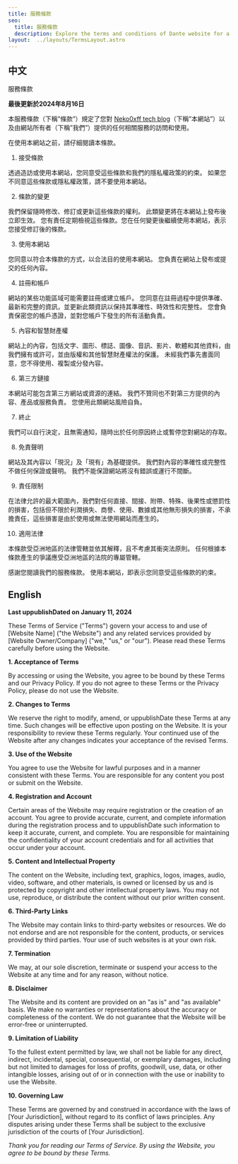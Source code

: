 ```yaml
---
title: 服務條款
seo:
  title: 服務條款
  description: Explore the terms and conditions of Dante website for a clear understanding of guidelines and responsibilities.
layout:  ../layouts/TermsLayout.astro
---
```


## 中文

服務條款

**最後更新於2024年8月16日**

本服務條款（下稱”條款”）規定了您對 [Neko0xff tech blog](https://neko0xff-blog.vercel.app/)（下稱”本網站”）以及由網站所有者（下稱”我們”）提供的任何相關服務的訪問和使用。

在使用本網站之前，請仔細閱讀本條款。

1. 接受條款

透過造訪或使用本網站，您同意受這些條款和我們的隱私權政策的約束。
如果您不同意這些條款或隱私權政策，請不要使用本網站。

2. 條款的變更

我們保留隨時修改、修訂或更新這些條款的權利。
此類變更將在本網站上發布後立即生效。
您有責任定期檢視這些條款。您在任何變更後繼續使用本網站，表示您接受修訂後的條款。

3. 使用本網站

您同意以符合本條款的方式，以合法目的使用本網站。
您負責在網站上發布或提交的任何內容。

4. 註冊和帳戶

網站的某些功能區域可能需要註冊或建立帳戶。
您同意在註冊過程中提供準確、最新和完整的資訊，並更新此類資訊以保持其準確性、時效性和完整性。
您會負責保密您的帳戶憑證，並對您帳戶下發生的所有活動負責。

5. 內容和智慧財產權

網站上的內容，包括文字、圖形、標誌、圖像、音訊、影片、軟體和其他資料，由我們擁有或許可，並由版權和其他智慧財產權法的保護。
未經我們事先書面同意，您不得使用、複製或分發內容。

6. 第三方鏈接

本網站可能包含第三方網站或資源的連結。
我們不贊同也不對第三方提供的內容、產品或服務負責。
您使用此類網站風險自負。

7. 終止

我們可以自行決定，且無需通知，隨時出於任何原因終止或暫停您對網站的存取。

8. 免責聲明

網站及其內容以「現況」及「現有」為基礎提供。
我們對內容的準確性或完整性不做任何保證或聲明。
我們不能保證網站將沒有錯誤或運行不間斷。

9. 責任限制

在法律允許的最大範圍內，我們對任何直接、間接、附帶、特殊、後果性或懲罰性的損害，包括但不限於利潤損失、商譽、使用、數據或其他無形損失的損害，不承擔責任，這些損害是由於使用或無法使用網站而產生的。

10. 適用法律

本條款受亞洲地區的法律管轄並依其解釋，且不考慮其衝突法原則。
任何根據本條款產生的爭議應受亞洲地區的法院的專屬管轄。

感謝您閱讀我們的服務條款。
使用本網站，即表示您同意受這些條款的約束。

## English

**Last uppublishDated on January 11, 2024**

These Terms of Service ("Terms") govern your access to and use of [Website Name] ("the Website") and any related services provided by [Website Owner/Company] ("we," "us," or "our"). Please read these Terms carefully before using the Website.

**1. Acceptance of Terms**

By accessing or using the Website, you agree to be bound by these Terms and our Privacy Policy. If you do not agree to these Terms or the Privacy Policy, please do not use the Website.

**2. Changes to Terms**

We reserve the right to modify, amend, or uppublishDate these Terms at any time. Such changes will be effective upon posting on the Website. It is your responsibility to review these Terms regularly. Your continued use of the Website after any changes indicates your acceptance of the revised Terms.

**3. Use of the Website**

You agree to use the Website for lawful purposes and in a manner consistent with these Terms. You are responsible for any content you post or submit on the Website.

**4. Registration and Account**

Certain areas of the Website may require registration or the creation of an account. You agree to provide accurate, current, and complete information during the registration process and to uppublishDate such information to keep it accurate, current, and complete. You are responsible for maintaining the confidentiality of your account credentials and for all activities that occur under your account.

**5. Content and Intellectual Property**

The content on the Website, including text, graphics, logos, images, audio, video, software, and other materials, is owned or licensed by us and is protected by copyright and other intellectual property laws. You may not use, reproduce, or distribute the content without our prior written consent.

**6. Third-Party Links**

The Website may contain links to third-party websites or resources. We do not endorse and are not responsible for the content, products, or services provided by third parties. Your use of such websites is at your own risk.

**7. Termination**

We may, at our sole discretion, terminate or suspend your access to the Website at any time and for any reason, without notice.

**8. Disclaimer**

The Website and its content are provided on an "as is" and "as available" basis. We make no warranties or representations about the accuracy or completeness of the content. We do not guarantee that the Website will be error-free or uninterrupted.

**9. Limitation of Liability**

To the fullest extent permitted by law, we shall not be liable for any direct, indirect, incidental, special, consequential, or exemplary damages, including but not limited to damages for loss of profits, goodwill, use, data, or other intangible losses, arising out of or in connection with the use or inability to use the Website.

**10. Governing Law**

These Terms are governed by and construed in accordance with the laws of [Your Jurisdiction], without regard to its conflict of laws principles. Any disputes arising under these Terms shall be subject to the exclusive jurisdiction of the courts of [Your Jurisdiction].

_Thank you for reading our Terms of Service. By using the Website, you agree to be bound by these Terms._
